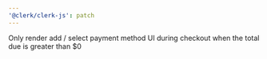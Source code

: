```yaml
---
'@clerk/clerk-js': patch
---
```


Only render add / select payment method UI during checkout when the total due is greater than $0
